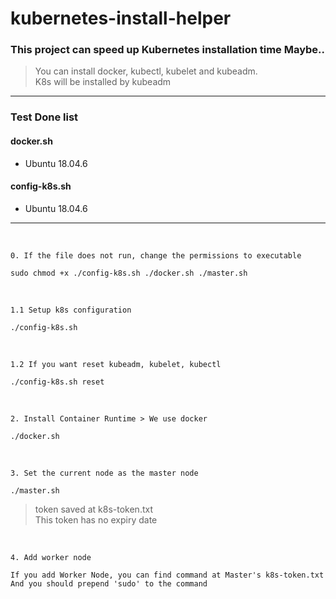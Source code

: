 # kubernetes-install-helper
### This project can speed up Kubernetes installation time Maybe..

 > You can install docker, kubectl, kubelet and kubeadm. <br> K8s will be installed by kubeadm
 

--- 
### Test Done list
#### docker.sh
- Ubuntu 18.04.6

#### config-k8s.sh
- Ubuntu 18.04.6

 ---
<br>

`0. If the file does not run, change the permissions to executable`
```
sudo chmod +x ./config-k8s.sh ./docker.sh ./master.sh
```

<br>

`1.1 Setup k8s configuration`

```
./config-k8s.sh
```

<br>

`1.2 If you want reset kubeadm, kubelet, kubectl`
```
./config-k8s.sh reset
```

<br>

`2. Install Container Runtime > We use docker`

```
./docker.sh
```

<br>

`3. Set the current node as the master node`
```
./master.sh
```
> token saved at k8s-token.txt<br> This token has no expiry date


<br>

`4. Add worker node`
```
If you add Worker Node, you can find command at Master's k8s-token.txt
And you should prepend 'sudo' to the command
```